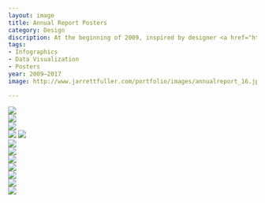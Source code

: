 ```yaml
---
layout: image
title: Annual Report Posters
category: Design
discription: At the beginning of 2009, inspired by designer <a href="http://www.feltron.com">Nicholas Felton's Annual Reports</A>, I started recording various details in an attempt to create my own infographic poster documenting the various minutia of the year. In the following years, it was become a yearly tradition and way for me to look back over the past year. Each year takes the format of an 11x17 two-color poster set in two typefaces. The 2009 poster was featured in a lecture Mr. Felton gave at the <a href="http://vimeo.com/11132827">2010 see Conference</A>.
tags:
- Infographics
- Data Visualization
- Posters
year: 2009–2017
image: http://www.jarrettfuller.com/portfolio/images/annualreport_16.jpg

---
```


<img src="http://www.jarrettfuller.com/portfolio/images/black-mountain_01.jpg">

<div class="images-left"><img src="http://www.jarrettfuller.com/portfolio/images/black-mountain_02.jpg"></div>
<div class="images-right"><img src="http://www.jarrettfuller.com/portfolio/images/black-mountain_03.jpg"></div>

<img src="http://www.jarrettfuller.com/portfolio/images/black-mountain_04.jpg">
<img src="http://www.jarrettfuller.com/portfolio/images/black-mountain_05.jpg">

<div class="images-left"><img src="http://www.jarrettfuller.com/portfolio/images/black-mountain_06.jpg"></div>
<div class="images-right"><img src="http://www.jarrettfuller.com/portfolio/images/black-mountain_07.jpg"></div>

<div class="images-left"><img src="http://www.jarrettfuller.com/portfolio/images/black-mountain_09.jpg"></div>
<div class="images-right"><img src="http://www.jarrettfuller.com/portfolio/images/black-mountain_08.jpg"></div>

<img src="http://www.jarrettfuller.com/portfolio/images/black-mountain_10.jpg">

<div class="images-left"><img src="http://www.jarrettfuller.com/portfolio/images/black-mountain_11.jpg"></div>
<div class="images-right"><img src="http://www.jarrettfuller.com/portfolio/images/black-mountain_12.jpg"></div>
